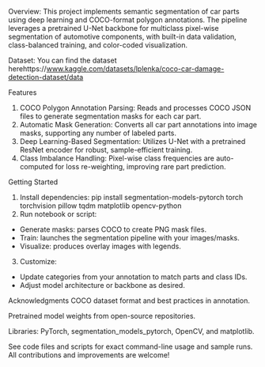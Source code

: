 Overview: This project implements semantic segmentation of car parts using deep learning and COCO-format polygon annotations. The pipeline leverages a pretrained U-Net backbone for multiclass pixel-wise segmentation of automotive components, with built-in data validation, class-balanced training, and color-coded visualization.

Dataset: You can find the dataset herehttps://www.kaggle.com/datasets/lplenka/coco-car-damage-detection-dataset/data

Features
1. COCO Polygon Annotation Parsing: Reads and processes COCO JSON files to generate segmentation masks for each car part.
2. Automatic Mask Generation: Converts all car part annotations into image masks, supporting any number of labeled parts.
3. Deep Learning-Based Segmentation: Utilizes U-Net with a pretrained ResNet encoder for robust, sample-efficient training.
4. Class Imbalance Handling: Pixel-wise class frequencies are auto-computed for loss re-weighting, improving rare part prediction.

Getting Started
1. Install dependencies: pip install segmentation-models-pytorch torch torchvision pillow tqdm matplotlib opencv-python
2. Run notebook or script:
- Generate masks: parses COCO to create PNG mask files.
- Train: launches the segmentation pipeline with your images/masks.
- Visualize: produces overlay images with legends.
3. Customize:
- Update categories from your annotation to match parts and class IDs.
- Adjust model architecture or backbone as desired.

Acknowledgments
COCO dataset format and best practices in annotation.

Pretrained model weights from open-source repositories.

Libraries: PyTorch, segmentation_models_pytorch, OpenCV, and matplotlib.

See code files and scripts for exact command-line usage and sample runs. All contributions and improvements are welcome!

